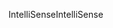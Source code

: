 <span data-ttu-id="e68e6-101">IntelliSense</span><span class="sxs-lookup"><span data-stu-id="e68e6-101">IntelliSense</span></span>